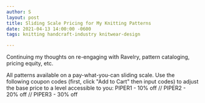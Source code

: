 ```yaml
---
author: S
layout: post
title: Sliding Scale Pricing for My Knitting Patterns
date: 2021-04-13 14:00:00 -0600
tags: knitting handcraft-industry knitwear-design

---
```

Continuing my thoughts on re-engaging with Ravelry, pattern cataloging, pricing equity, etc.

All patterns available on a pay-what-you-can sliding scale. Use the following coupon codes (first, click "Add to Cart" then input codes) to adjust the base price to a level accessible to you: PIPER1 - 10% off // PIPER2 - 20% off // PIPER3 - 30% off